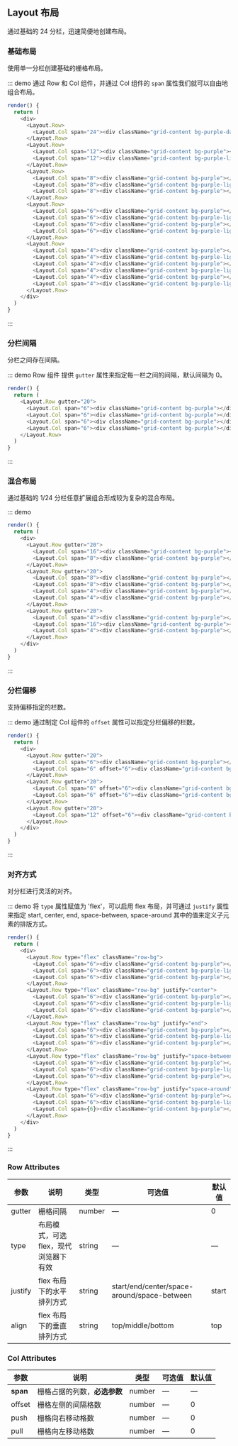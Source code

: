 ## Layout 布局

通过基础的 24 分栏，迅速简便地创建布局。

### 基础布局

使用单一分栏创建基础的栅格布局。

::: demo 通过 Row 和 Col 组件，并通过 Col 组件的 `span` 属性我们就可以自由地组合布局。
```js
render() {
  return (
    <div>
      <Layout.Row>
        <Layout.Col span="24"><div className="grid-content bg-purple-dark"></div></Layout.Col>
      </Layout.Row>
      <Layout.Row>
        <Layout.Col span="12"><div className="grid-content bg-purple"></div></Layout.Col>
        <Layout.Col span="12"><div className="grid-content bg-purple-light"></div></Layout.Col>
      </Layout.Row>
      <Layout.Row>
        <Layout.Col span="8"><div className="grid-content bg-purple"></div></Layout.Col>
        <Layout.Col span="8"><div className="grid-content bg-purple-light"></div></Layout.Col>
        <Layout.Col span="8"><div className="grid-content bg-purple"></div></Layout.Col>
      </Layout.Row>
      <Layout.Row>
        <Layout.Col span="6"><div className="grid-content bg-purple"></div></Layout.Col>
        <Layout.Col span="6"><div className="grid-content bg-purple-light"></div></Layout.Col>
        <Layout.Col span="6"><div className="grid-content bg-purple"></div></Layout.Col>
        <Layout.Col span="6"><div className="grid-content bg-purple-light"></div></Layout.Col>
      </Layout.Row>
      <Layout.Row>
        <Layout.Col span="4"><div className="grid-content bg-purple"></div></Layout.Col>
        <Layout.Col span="4"><div className="grid-content bg-purple-light"></div></Layout.Col>
        <Layout.Col span="4"><div className="grid-content bg-purple"></div></Layout.Col>
        <Layout.Col span="4"><div className="grid-content bg-purple-light"></div></Layout.Col>
        <Layout.Col span="4"><div className="grid-content bg-purple"></div></Layout.Col>
        <Layout.Col span="4"><div className="grid-content bg-purple-light"></div></Layout.Col>
      </Layout.Row>
    </div>
  )
}
```
:::

### 分栏间隔

分栏之间存在间隔。

::: demo Row 组件 提供 `gutter` 属性来指定每一栏之间的间隔，默认间隔为 0。
```js
render() {
  return (
    <Layout.Row gutter="20">
      <Layout.Col span="6"><div className="grid-content bg-purple"></div></Layout.Col>
      <Layout.Col span="6"><div className="grid-content bg-purple"></div></Layout.Col>
      <Layout.Col span="6"><div className="grid-content bg-purple"></div></Layout.Col>
      <Layout.Col span="6"><div className="grid-content bg-purple"></div></Layout.Col>
    </Layout.Row>
  )
}
```
:::

### 混合布局

通过基础的 1/24 分栏任意扩展组合形成较为复杂的混合布局。

::: demo
```js
render() {
  return (
    <div>
      <Layout.Row gutter="20">
        <Layout.Col span="16"><div className="grid-content bg-purple"></div></Layout.Col>
        <Layout.Col span="8"><div className="grid-content bg-purple"></div></Layout.Col>
      </Layout.Row>
      <Layout.Row gutter="20">
        <Layout.Col span="8"><div className="grid-content bg-purple"></div></Layout.Col>
        <Layout.Col span="8"><div className="grid-content bg-purple"></div></Layout.Col>
        <Layout.Col span="4"><div className="grid-content bg-purple"></div></Layout.Col>
        <Layout.Col span="4"><div className="grid-content bg-purple"></div></Layout.Col>
      </Layout.Row>
      <Layout.Row gutter="20">
        <Layout.Col span="4"><div className="grid-content bg-purple"></div></Layout.Col>
        <Layout.Col span="16"><div className="grid-content bg-purple"></div></Layout.Col>
        <Layout.Col span="4"><div className="grid-content bg-purple"></div></Layout.Col>
      </Layout.Row>
    </div>
  )
}
```
:::

### 分栏偏移

支持偏移指定的栏数。

::: demo 通过制定 Col 组件的 `offset` 属性可以指定分栏偏移的栏数。
```js
render() {
  return (
    <div>
      <Layout.Row gutter="20">
        <Layout.Col span="6"><div className="grid-content bg-purple"></div></Layout.Col>
        <Layout.Col span="6" offset="6"><div className="grid-content bg-purple"></div></Layout.Col>
      </Layout.Row>
      <Layout.Row gutter="20">
        <Layout.Col span="6" offset="6"><div className="grid-content bg-purple"></div></Layout.Col>
        <Layout.Col span="6" offset="6"><div className="grid-content bg-purple"></div></Layout.Col>
      </Layout.Row>
      <Layout.Row gutter="20">
        <Layout.Col span="12" offset="6"><div className="grid-content bg-purple"></div></Layout.Col>
      </Layout.Row>
    </div>
  )
}
```
:::

### 对齐方式

对分栏进行灵活的对齐。

::: demo 将 `type` 属性赋值为 'flex'，可以启用 flex 布局，并可通过 `justify` 属性来指定 start, center, end, space-between, space-around 其中的值来定义子元素的排版方式。
```js
render() {
  return (
    <div>
      <Layout.Row type="flex" className="row-bg">
        <Layout.Col span="6"><div className="grid-content bg-purple"></div></Layout.Col>
        <Layout.Col span="6"><div className="grid-content bg-purple-light"></div></Layout.Col>
        <Layout.Col span="6"><div className="grid-content bg-purple"></div></Layout.Col>
      </Layout.Row>
      <Layout.Row type="flex" className="row-bg" justify="center">
        <Layout.Col span="6"><div className="grid-content bg-purple"></div></Layout.Col>
        <Layout.Col span="6"><div className="grid-content bg-purple-light"></div></Layout.Col>
        <Layout.Col span="6"><div className="grid-content bg-purple"></div></Layout.Col>
      </Layout.Row>
      <Layout.Row type="flex" className="row-bg" justify="end">
        <Layout.Col span="6"><div className="grid-content bg-purple"></div></Layout.Col>
        <Layout.Col span="6"><div className="grid-content bg-purple-light"></div></Layout.Col>
        <Layout.Col span="6"><div className="grid-content bg-purple"></div></Layout.Col>
      </Layout.Row>
      <Layout.Row type="flex" className="row-bg" justify="space-between">
        <Layout.Col span="6"><div className="grid-content bg-purple"></div></Layout.Col>
        <Layout.Col span="6"><div className="grid-content bg-purple-light"></div></Layout.Col>
        <Layout.Col span="6"><div className="grid-content bg-purple"></div></Layout.Col>
      </Layout.Row>
      <Layout.Row type="flex" className="row-bg" justify="space-around">
        <Layout.Col span="6"><div className="grid-content bg-purple"></div></Layout.Col>
        <Layout.Col span="6"><div className="grid-content bg-purple-light"></div></Layout.Col>
        <Layout.Col span={6}><div className="grid-content bg-purple"></div></Layout.Col>
      </Layout.Row>
    </div>
  )
}
```
:::

### Row Attributes
| 参数      | 说明          | 类型      | 可选值                           | 默认值  |
|---------- |-------------- |---------- |--------------------------------  |-------- |
| gutter | 栅格间隔 | number | — | 0 |
| type | 布局模式，可选 flex，现代浏览器下有效 | string | — | — |
| justify | flex 布局下的水平排列方式 | string | start/end/center/space-around/space-between | start |
| align | flex 布局下的垂直排列方式 | string | top/middle/bottom | top |

### Col Attributes
| 参数      | 说明          | 类型      | 可选值                           | 默认值  |
|---------- |-------------- |---------- |--------------------------------  |-------- |
| **span** | 栅格占据的列数，**必选参数** | number | — | — |
| offset | 栅格左侧的间隔格数 | number | — | 0 |
| push |  栅格向右移动格数 | number | — | 0 |
| pull |  栅格向左移动格数 | number | — | 0 |
